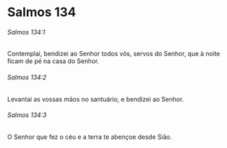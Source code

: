 # Salmos 134

###### Salmos 134:1

Contemplai, bendizei ao Senhor todos vós, servos do Senhor, que à noite ficam de pé na casa do Senhor.

###### Salmos 134:2

Levantai as vossas mãos no santuário, e bendizei ao Senhor.

###### Salmos 134:3

O Senhor que fez o céu e a terra te abençoe desde Sião.

